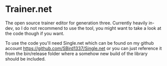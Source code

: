 Trainer.net
===========
The open source trainer editor for generation three. Currently heavily in-dev, so I do not recommend to use the tool,
you might want to take a look at the code though if you want.

To use the code you'll need Single.net which can be found on my github account https://github.com/SBird1337/Single.net
or you can just reference it from the bin/release folder where a somehow new build of the library should be included.
